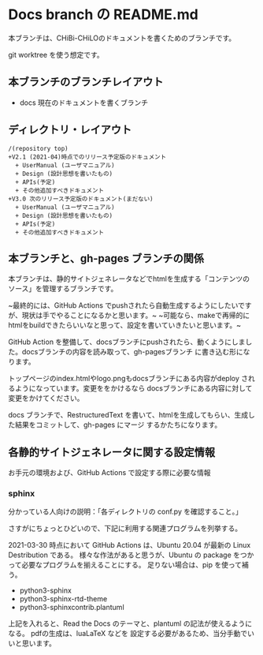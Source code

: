 # Docs branch の README.md

本ブランチは、CHiBi-CHiLOのドキュメントを書くためのブランチです。

git worktree を使う想定です。

## 本ブランチのブランチレイアウト

- docs 現在のドキュメントを書くブランチ

## ディレクトリ・レイアウト

```
/(repository top)
+V2.1 (2021-04)時点でのリリース予定版のドキュメント
  + UserManual (ユーザマニュアル)
  + Design (設計思想を書いたもの)
  + APIs(予定)
  + その他追加すべきドキュメント
+V3.0 次のリリース予定版のドキュメント(まだない)
  + UserManual (ユーザマニュアル)
  + Design (設計思想を書いたもの)
  + APIs(予定)
  + その他追加すべきドキュメント
```

## 本ブランチと、gh-pages ブランチの関係

本ブランチは、静的サイトジェネレータなどでhtmlを生成する「コンテンツのソース」を管理するブランチです。

~最終的には、GitHub Actions でpushされたら自動生成するようにしたいですが、現状は手でやることになるかと思います。~
~可能なら、makeで再帰的にhtmlをbuildできたらいいなと思って、設定を書いていきたいと思います。~

GitHub Action を整備して、docsブランチにpushされたら、動くようにしました。docsブランチの内容を読み取って、gh-pagesブランチ
に書き込む形になります。

トップページのindex.htmlやlogo.pngもdocsブランチにある内容がdeploy されるようになっています。変更ををかけるなら
docsブランチにある内容に対して変更をかけてください。


docs ブランチで、RestructuredText を書いて、htmlを生成してもらい、生成した結果をコミットして、gh-pages にマージ
するかたちになります。

## 各静的サイトジェネレータに関する設定情報

お手元の環境および、GitHub Actions で設定する際に必要な情報

### sphinx

分かっている人向けの説明：「各ディレクトリの conf.py を確認すること。」

さすがにちょっとひどいので、下記に利用する関連プログラムを列挙する。

2021-03-30 時点において GitHub Actions は、Ubuntu 20.04 が最新の Linux Destribution である。
様々な作法があると思うが、Ubuntu の package をつかって必要なプログラムを揃えることにする。
足りない場合は、pip を使って補う。

- python3-sphinx
- python3-sphinx-rtd-theme
- python3-sphinxcontrib.plantuml

上記を入れると、Read the Docs のテーマと、plantuml の記法が使えるようになる。 pdfの生成は、luaLaTeX などを
設定する必要があるため、当分手動でいいと思います。
